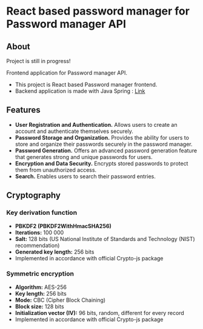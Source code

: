 # React based password manager for Password manager API

## About
Project is still in progress!

Frontend application for Password manager API.

- This project is React based Password manager frontend.
- Backend application is made with Java Spring : [Link](https://github.com/bro256/bg.manager)

## Features
- **User Registration and Authentication.** Allows users to create an account and authenticate themselves securely.
- **Password Storage and Organization.** Provides the ability for users to store and organize their passwords securely in the password manager.
- **Password Generation.** Offers an advanced password generation feature that generates strong and unique passwords for users.
- **Encryption and Data Security.** Encrypts stored passwords to protect them from unauthorized access.
- **Search.** Enables users to search their password entries.

## Cryptography
### Key derivation function
- **PBKDF2 (PBKDF2WithHmacSHA256)**
- **Iterations:** 100 000
- **Salt:** 128 bits (US National Institute of Standards and Technology (NIST) recommendation)
- **Generated key length:** 256 bits
- Implemented in accordance with official Crypto-js package

### Symmetric encryption
- **Algorithm:** AES-256
- **Key length:** 256 bits
- **Mode:** CBC (Cipher Block Chaining)
- **Block size:** 128 bits
- **Initialization vector (IV):** 96 bits, random, different for every record
- Implemented in accordance with official Crypto-js package

